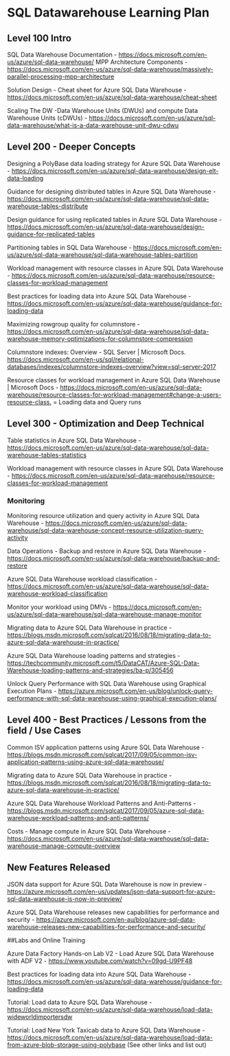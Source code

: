 # SQL Datawarehouse Learning Plan

## Level 100 Intro

SQL Data Warehouse Documentation - <https://docs.microsoft.com/en-us/azure/sql-data-warehouse/>
MPP Architecture Components - <https://docs.microsoft.com/en-us/azure/sql-data-warehouse/massively-parallel-processing-mpp-architecture>

Solution Design - Cheat sheet for Azure SQL Data Warehouse - <https://docs.microsoft.com/en-us/azure/sql-data-warehouse/cheat-sheet>

Scaling The DW -Data Warehouse Units (DWUs) and compute Data Warehouse Units (cDWUs) -  <https://docs.microsoft.com/en-us/azure/sql-data-warehouse/what-is-a-data-warehouse-unit-dwu-cdwu>


## Level 200 - Deeper Concepts

Designing a PolyBase data loading strategy for Azure SQL Data Warehouse - <https://docs.microsoft.com/en-us/azure/sql-data-warehouse/design-elt-data-loading>

Guidance for designing distributed tables in Azure SQL Data Warehouse - <https://docs.microsoft.com/en-us/azure/sql-data-warehouse/sql-data-warehouse-tables-distribute>

Design guidance for using replicated tables in Azure SQL Data Warehouse - <https://docs.microsoft.com/en-us/azure/sql-data-warehouse/design-guidance-for-replicated-tables>

Partitioning tables in SQL Data Warehouse - <https://docs.microsoft.com/en-us/azure/sql-data-warehouse/sql-data-warehouse-tables-partition>

Workload management with resource classes in Azure SQL Data Warehouse - <https://docs.microsoft.com/en-us/azure/sql-data-warehouse/resource-classes-for-workload-management>

Best practices for loading data into Azure SQL Data Warehouse -
<https://docs.microsoft.com/en-us/azure/sql-data-warehouse/guidance-for-loading-data>

Maximizing rowgroup quality for columnstore - <https://docs.microsoft.com/en-us/azure/sql-data-warehouse/sql-data-warehouse-memory-optimizations-for-columnstore-compression>

Columnstore indexes: Overview - SQL Server | Microsoft Docs. <https://docs.microsoft.com/en-us/sql/relational-databases/indexes/columnstore-indexes-overview?view=sql-server-2017>

Resource classes for workload management in Azure SQL Data Warehouse | Microsoft Docs - <https://docs.microsoft.com/en-us/azure/sql-data-warehouse/resource-classes-for-workload-management#change-a-users-resource-class.> = Loading data and Query runs

## Level 300 - Optimization and Deep Technical

Table statistics in Azure SQL Data Warehouse - <https://docs.microsoft.com/en-us/azure/sql-data-warehouse/sql-data-warehouse-tables-statistics>

Workload management with resource classes in Azure SQL Data Warehouse - <https://docs.microsoft.com/en-us/azure/sql-data-warehouse/resource-classes-for-workload-management>

### Monitoring
Monitoring resource utilization and query activity in Azure SQL Data Warehouse - <https://docs.microsoft.com/en-us/azure/sql-data-warehouse/sql-data-warehouse-concept-resource-utilization-query-activity>


Data Operations -
Backup and restore in Azure SQL Data Warehouse - <https://docs.microsoft.com/en-us/azure/sql-data-warehouse/backup-and-restore>

Azure SQL Data Warehouse workload classification - <https://docs.microsoft.com/en-us/azure/sql-data-warehouse/sql-data-warehouse-workload-classification>

Monitor your workload using DMVs - <https://docs.microsoft.com/en-us/azure/sql-data-warehouse/sql-data-warehouse-manage-monitor>

Migrating data to Azure SQL Data Warehouse in practice - <https://blogs.msdn.microsoft.com/sqlcat/2016/08/18/migrating-data-to-azure-sql-data-warehouse-in-practice/>

Azure SQL Data Warehouse loading patterns and strategies - <https://techcommunity.microsoft.com/t5/DataCAT/Azure-SQL-Data-Warehouse-loading-patterns-and-strategies/ba-p/305456>

Unlock Query Performance with SQL Data Warehouse using Graphical Execution Plans - <https://azure.microsoft.com/en-us/blog/unlock-query-performance-with-sql-data-warehouse-using-graphical-execution-plans/>

## Level 400 - Best Practices / Lessons from the field / Use Cases

Common ISV application patterns using Azure SQL Data Warehouse - <https://blogs.msdn.microsoft.com/sqlcat/2017/09/05/common-isv-application-patterns-using-azure-sql-data-warehouse/>

Migrating data to Azure SQL Data Warehouse in practice - <https://blogs.msdn.microsoft.com/sqlcat/2016/08/18/migrating-data-to-azure-sql-data-warehouse-in-practice/>

Azure SQL Data Warehouse Workload Patterns and Anti-Patterns - <https://blogs.msdn.microsoft.com/sqlcat/2017/09/05/azure-sql-data-warehouse-workload-patterns-and-anti-patterns/>

Costs - Manage compute in Azure SQL Data Warehouse - <https://docs.microsoft.com/en-us/azure/sql-data-warehouse/sql-data-warehouse-manage-compute-overview>


## New Features Released

JSON data support for Azure SQL Data Warehouse is now in preview - <https://azure.microsoft.com/en-us/updates/json-data-support-for-azure-sql-data-warehouse-is-now-in-preview/>

Azure SQL Data Warehouse releases new capabilities for performance and security - <https://azure.microsoft.com/en-au/blog/azure-sql-data-warehouse-releases-new-capabilities-for-performance-and-security/>



##Labs and Online Training

 Azure Data Factory Hands-on Lab V2 - Load Azure SQL Data Warehouse with ADF V2 - <https://www.youtube.com/watch?v=09gd-U9PF48>

 Best practices for loading data into Azure SQL Data Warehouse - <https://docs.microsoft.com/en-us/azure/sql-data-warehouse/guidance-for-loading-data>

 Tutorial: Load data to Azure SQL Data Warehouse - <https://docs.microsoft.com/en-us/azure/sql-data-warehouse/load-data-wideworldimportersdw>

 Tutorial: Load New York Taxicab data to Azure SQL Data Warehouse - <https://docs.microsoft.com/en-us/azure/sql-data-warehouse/load-data-from-azure-blob-storage-using-polybase> (See other links and list out)